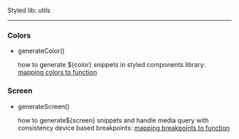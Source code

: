 Styled lib: utils
____

### Colors 
* generateColor()

  how to generate ${color} snippets in styled components library: [mapping colors to function](https://youtu.be/5wWo4viSIGI?t=328)

### Screen
* generateScreen()
  
  how to generate${screen} snippets and handle media query with consistency device based breakpoints: [mapping breakpoints to function](https://youtu.be/E4MgstT1sQ8)  